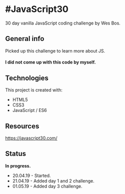 # #JavaScript30

30 day vanilla JavaScript coding challenge by Wes Bos.

## General info

Picked up this challenge to learn more about JS.
#### I did not come up with this code by myself.

## Technologies
This project is created with:
* HTML5
* CSS3
* JavaScript / ES6

## Resources

https://javascript30.com/

## Status
**In progress.**
* 20.04.19 - Started.
* 21.04.19 - Added day 1 and 2 challenge.
* 01.05.19 - Added day 3 challenge.
